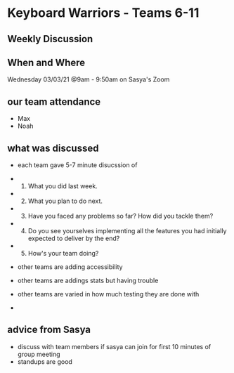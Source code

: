 # Keyboard Warriors - Teams 6-11

## Weekly Discussion

## When and Where

Wednesday 03/03/21 @9am - 9:50am on Sasya's Zoom

## our team attendance
- Max
- Noah

## what was discussed
- each team gave 5-7 minute disucssion of
 - 1. What you did last week.
 - 2. What you plan to do next.
 - 3. Have you faced any problems so far? How did you tackle them?
 - 4. Do you see yourselves implementing all the features you had initially expected to deliver by the end?
 - 5. How's your team doing?

 - other teams are adding accessibility
 - other teams are addings stats but having trouble
 - other teams are varied in how much testing they are done with
 - 

## advice from Sasya

 - discuss with team members if sasya can join for first 10 minutes of group meeting
 - standups are good